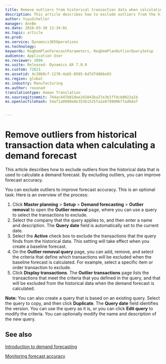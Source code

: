 ```yaml
---
title: Remove outliers from historical transaction data when calculating a demand forecast | Microsoft Docs
description: This article describes how to exclude outliers from the historical data that is used to calculate a demand forecast. By excluding outliers, you can improve forecast accuracy.
author: YuyuScheller
manager: AnnBe
ms.date: 2016-03-30 12:34:01
ms.topic: article
ms.prod: 
ms.service: Dynamics365Operations
ms.technology: 
keywords: ReqDemPlanForecastParameters, ReqDemPlanOutlierQuerySetup
audience: Application User
ms.reviewer: 2094
ms.suite: Released- Dynamics AX 7.0.0
ms.custom: 72621
ms.assetid: 4c3068cf-1270-4ab5-8505-6d7d74866e93
ms.region: global
ms.industry: Manufacturing
ms.author: roxanad
translationtype: Human Translation
ms.sourcegitcommit: 744ac447b01dee241043ba27e3b1ffdcb0022a1b
ms.openlocfilehash: 54af1a0990e8e353b1525fa1e879900677ad6daf


---
```


# <a name="remove-outliers-from-historical-transaction-data-when-calculating-a-demand-forecast"></a>Remove outliers from historical transaction data when calculating a demand forecast

This article describes how to exclude outliers from the historical data that is used to calculate a demand forecast. By excluding outliers, you can improve forecast accuracy.

You can exclude outliers to improve forecast accuracy. This is an optional task. Here is an overview of the process:

1.  Click **Master planning** &gt; **Setup** &gt; **Demand forecasting** &gt; **Outlier removal** to open the **Outlier removal** page, where you can use a query to select the transactions to exclude.
2.  Select the company that the query applies to, and then enter a name and description. The **Query date** field is automatically set to the current date.
3.  Select the **Active** check box to exclude the transactions that the query finds from the historical data. This setting will take effect when you create a baseline forecast.
4.  On the **Outlier removal query** page, you can add, remove, and select the criteria that define which transactions will be excluded when the baseline forecast is calculated. For example, select a specific item or order transaction to exclude.
5.  Click **Display transactions**. The **Outlier transactions** page lists the transactions that meet the criteria that you defined in the query, and that will be excluded from the historical data when the demand forecast is calculated.

**Note:** You can also create a query that is based on an existing query. Select the query to copy, and then click **Duplicate**. The **Query date** field identifies the version. You can use the query as it is, or you can click **Edit query** to modify the criteria. You can optionally modify the name and description of the new query.

<a name="see-also"></a>See also
--------

[Introduction to demand forecasting](https://docs.microsoft.com/en-us/dynamics365/operations/manufacturing/master-planning/introduction-to-dynamics-ax7-demand-forecasting)

[Monitoring forecast accuracy](https://docs.microsoft.com/en-us/dynamics365/operations/manufacturing/master-planning/monitoring-forecast-accuracy)




<!--HONumber=Feb17_HO3-->


